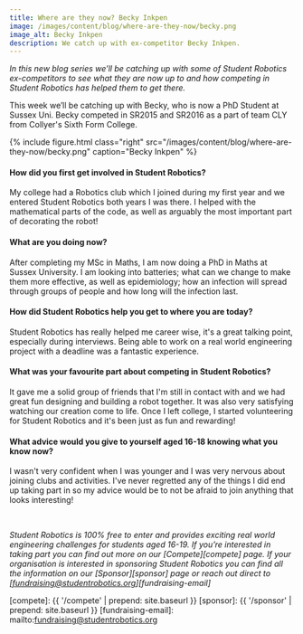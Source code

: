 ```yaml
---
title: Where are they now? Becky Inkpen
image: /images/content/blog/where-are-they-now/becky.png
image_alt: Becky Inkpen
description: We catch up with ex-competitor Becky Inkpen.
---
```

_In this new blog series we’ll be catching up with some of Student Robotics ex-competitors to see what they are now up to and how competing in Student Robotics has helped them to get there._

This week we’ll be catching up with Becky, who is now a PhD Student at Sussex Uni. Becky competed in SR2015 and SR2016 as a part of team CLY from Collyer's Sixth Form College.

{% include figure.html
           class="right"
           src="/images/content/blog/where-are-they-now/becky.png"
           caption="Becky Inkpen" %}

#### How did you first get involved in Student Robotics?

My college had a Robotics club which I joined during my first year and we entered Student Robotics both years I was there. I helped with the mathematical parts of the code, as well as arguably the most important part of decorating the robot!

#### What are you doing now?

After completing my MSc in Maths, I am now doing a PhD in Maths at Sussex University. I am looking into batteries; what can we change to make them more effective, as well as epidemiology; how an infection will spread through groups of people and how long will the infection last.

#### How did Student Robotics help you get to where you are today?

Student Robotics has really helped me career wise, it's a great talking point, especially during interviews. Being able to work on a real world engineering project with a deadline was a fantastic experience.

#### What was your favourite part about competing in Student Robotics?

It gave me a solid group of friends that I'm still in contact with and we had great fun designing and building a robot together. It was also very satisfying watching our creation come to life. Once I left college, I started volunteering for Student Robotics and it's been just as fun and rewarding!

#### What advice would you give to yourself aged 16-18 knowing what you know now?

I wasn't very confident when I was younger and I was very nervous about joining clubs and activities. I've never regretted any of the things I did end up taking part in so my advice would be to not be afraid to join anything that looks interesting!

<br/>

_Student Robotics is 100% free to enter and provides exciting real world engineering challenges for students aged 16-19. If you’re interested in taking part you can find out more on our [Compete][compete] page. If your organisation is interested in sponsoring Student Robotics you can find all the information on our [Sponsor][sponsor] page or reach out direct to [fundraising@studentrobotics.org][fundraising-email]_

[compete]: {{ '/compete' | prepend: site.baseurl }}
[sponsor]: {{ '/sponsor' | prepend: site.baseurl }}
[fundraising-email]: mailto:fundraising@studentrobotics.org
